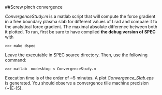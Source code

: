 ##Screw pinch convergence

*ConvergenceStudy.m* is a matlab script that will compute the force gradient in a free boundary plasma slab for different values of Lrad and compare it to the analytical force gradient. The maximal absolute difference between both it plotted. To run, first be sure to have compiled **the debug version of SPEC** with

`>>> make dspec`

Leave the executable in SPEC source directory. Then, use the following command:

`>>> matlab -nodesktop < ConvergenceStudy.m`

Execution time is of the order of ~5 minutes. A plot *Convergence\_Slab.eps* is generated. You should observe a convergence tille machine precision (~1E-15).





